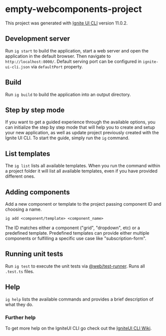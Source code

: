 # empty-webcomponents-project

This project was generated with [Ignite UI CLI](https://github.com/IgniteUI/igniteui-cli) version 11.0.2.

## Development server

Run `ig start` to build the application, start a web server and open the application in the default browser. Then navigate to `http://localhost:8000/`. Default serving port can be configured in `ignite-ui-cli.json` via `defaultPort` property.

## Build

Run `ig build` to build the application into an output directory.

## Step by step mode

If you want to get a guided experience through the available options, you can initialize the step by step mode that will help you to create and setup your new application, as well as update project previously created with the Ignite UI CLI. To start the guide, simply run the `ig` command.

## List templates

The `ig list` lists all available templates. When you run the command within a project folder it will list all available templates, even if you have provided different ones.

## Adding components

Add a new component or template to the project passing component ID and choosing a name.

`ig add <component/template> <component_name>`

The ID matches either a component ("grid", "dropdown", etc) or a predefined template. Predefined templates can provide either multiple components or fulfilling a specific use case like "subscription-form".

## Running unit tests

Run `ig test` to execute the unit tests via [@web/test-runner](https://modern-web.dev/docs/test-runner/overview). Runs all `.test.ts` files.

## Help

`ig help` lists the available commands and provides a brief description of what they do.

### Further help

To get more help on the IgniteUI CLI go check out the [IgniteUI CLI Wiki](https://github.com/IgniteUI/igniteui-cli/wiki).
